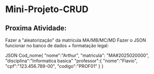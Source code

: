 # Mini-Projeto-CRUD

## Proxima Atividade:

Fazer a "aleatorização" da matricula MA/MB/MC/MD
Fazer o JSON funcionar no banco de dados + formatação legal:

JSON
Cod_nome{
"nome":"Arthur",
"matricula": "MA#2025020000",
"disciplina":"Informatica basica"
"professor":{
"nome":"Flavio",
"cpf":"123.456.789-00",
"codigo":"PROF01"
  }
}
